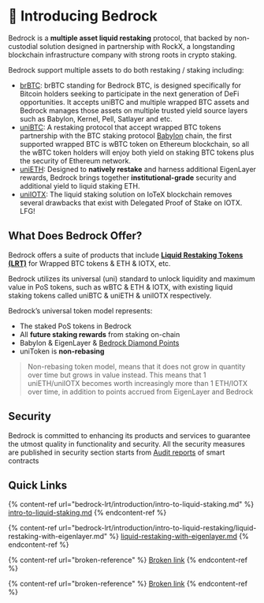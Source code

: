 # 👋 Introducing Bedrock

Bedrock is a **multiple asset liquid restaking** protocol, that backed by non-custodial solution designed in partnership with RockX, a longstanding blockchain infrastructure company with strong roots in crypto staking.&#x20;

Bedrock support multiple assets to do both restaking / staking including:

* [brBTC](multi-asset-liquid-staking/brbtc/): brBTC standing for Bedrock BTC, is designed specifically for Bitcoin holders seeking to participate in the next generation of DeFi opportunities. It accepts uniBTC and multiple wrapped BTC assets and Bedrock manages those assets on multiple trusted yield source layers such as Babylon, Kernel, Pell, Satlayer and etc.&#x20;
* [uniBTC](multi-asset-liquid-staking/unibtc/): A restaking protocol that accept wrapped BTC tokens partnership with the BTC staking protocol [Babylon](https://babylonchain.io/learn#btc-staking) chain, the first supported wrapped BTC is wBTC token on Ethereum blockchain, so all the wBTC token holders will enjoy both yield on staking BTC tokens plus the security of Ethereum network.
* [uniETH](multi-asset-liquid-staking/unieth/): Designed to **natively restake** and harness additional EigenLayer rewards, Bedrock brings together **institutional-grade** security and additional yield to liquid staking ETH.
* [uniIOTX](multi-asset-liquid-staking/uniiotx/): The liquid staking solution on IoTeX blockchain removes several drawbacks that exist with Delegated Proof of Stake on IOTX.  LFG!

## What Does Bedrock Offer?

Bedrock offers a suite of products that include [**Liquid Restaking Tokens (LRT)**](bedrock-lrt/introduction/) for Wrapped BTC tokens & ETH & IOTX, etc.

Bedrock utilizes its universal (uni) standard to unlock liquidity and maximum value in PoS tokens, such as wBTC & ETH & IOTX, with existing liquid staking tokens called uniBTC & uniETH & uniIOTX respectively.&#x20;

Bedrock’s universal token model represents:

* The staked PoS tokens in Bedrock&#x20;
* All **future staking rewards** from staking on-chain
* Babylon & EigenLayer & [Bedrock Diamond Points](bedrock-lrt/bedrock-diamonds.md)
* uniToken is **non-rebasing**&#x20;

> Non-rebasing token model, means that it does not grow in quantity over time but grows in value instead. This means that 1 uniETH/uniIOTX becomes worth increasingly more than 1 ETH/IOTX over time, in addition to points accrued from EigenLayer and Bedrock

## Security

Bedrock is committed to enhancing its products and services to guarantee the utmost quality in functionality and security. All the security measures are published in security section starts from [Audit reports](security/audit-reports.md) of smart contracts

## Quick Links

{% content-ref url="bedrock-lrt/introduction/intro-to-liquid-staking.md" %}
[intro-to-liquid-staking.md](bedrock-lrt/introduction/intro-to-liquid-staking.md)
{% endcontent-ref %}

{% content-ref url="bedrock-lrt/introduction/intro-to-liquid-restaking/liquid-restaking-with-eigenlayer.md" %}
[liquid-restaking-with-eigenlayer.md](bedrock-lrt/introduction/intro-to-liquid-restaking/liquid-restaking-with-eigenlayer.md)
{% endcontent-ref %}

{% content-ref url="broken-reference" %}
[Broken link](broken-reference)
{% endcontent-ref %}

{% content-ref url="broken-reference" %}
[Broken link](broken-reference)
{% endcontent-ref %}
